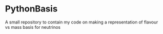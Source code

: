# PythonBasis
A small repository to contain my code on making a representation of flavour vs mass basis for neutrinos
